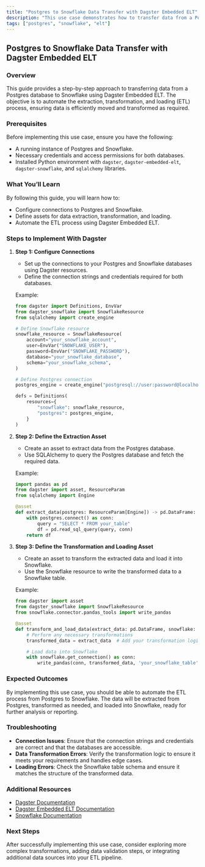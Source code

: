 ```yaml
---
title: "Postgres to Snowflake Data Transfer with Dagster Embedded ELT"
description: "This use case demonstrates how to transfer data from a Postgres database to Snowflake using Dagster Embedded ELT. The objective is to automate the extraction of data from Postgres, perform necessary transformations, and load it into Snowflake for further analysis or reporting."
tags: ["postgres", "snowflake", "elt"]
---
```

## Postgres to Snowflake Data Transfer with Dagster Embedded ELT

### Overview

This guide provides a step-by-step approach to transferring data from a Postgres database to Snowflake using Dagster Embedded ELT. The objective is to automate the extraction, transformation, and loading (ETL) process, ensuring data is efficiently moved and transformed as required.

### Prerequisites

Before implementing this use case, ensure you have the following:

- A running instance of Postgres and Snowflake.
- Necessary credentials and access permissions for both databases.
- Installed Python environment with `dagster`, `dagster-embedded-elt`, `dagster-snowflake`, and `sqlalchemy` libraries.

### What You’ll Learn

By following this guide, you will learn how to:

- Configure connections to Postgres and Snowflake.
- Define assets for data extraction, transformation, and loading.
- Automate the ETL process using Dagster Embedded ELT.

### Steps to Implement With Dagster

1. **Step 1: Configure Connections**
    - Set up the connections to your Postgres and Snowflake databases using Dagster resources.
    - Define the connection strings and credentials required for both databases.

    Example:
    ```python
    from dagster import Definitions, EnvVar
    from dagster_snowflake import SnowflakeResource
    from sqlalchemy import create_engine

    # Define Snowflake resource
    snowflake_resource = SnowflakeResource(
        account="your_snowflake_account",
        user=EnvVar("SNOWFLAKE_USER"),
        password=EnvVar("SNOWFLAKE_PASSWORD"),
        database="your_snowflake_database",
        schema="your_snowflake_schema",
    )

    # Define Postgres connection
    postgres_engine = create_engine("postgresql://user:password@localhost:5432/your_database")

    defs = Definitions(
        resources={
            "snowflake": snowflake_resource,
            "postgres": postgres_engine,
        }
    )
    ```

2. **Step 2: Define the Extraction Asset**
    - Create an asset to extract data from the Postgres database.
    - Use SQLAlchemy to query the Postgres database and fetch the required data.

    Example:
    ```python
    import pandas as pd
    from dagster import asset, ResourceParam
    from sqlalchemy import Engine

    @asset
    def extract_data(postgres: ResourceParam[Engine]) -> pd.DataFrame:
        with postgres.connect() as conn:
            query = "SELECT * FROM your_table"
            df = pd.read_sql_query(query, conn)
        return df
    ```

3. **Step 3: Define the Transformation and Loading Asset**
    - Create an asset to transform the extracted data and load it into Snowflake.
    - Use the Snowflake resource to write the transformed data to a Snowflake table.

    Example:
    ```python
    from dagster import asset
    from dagster_snowflake import SnowflakeResource
    from snowflake.connector.pandas_tools import write_pandas

    @asset
    def transform_and_load_data(extract_data: pd.DataFrame, snowflake: SnowflakeResource):
        # Perform any necessary transformations
        transformed_data = extract_data  # Add your transformation logic here

        # Load data into Snowflake
        with snowflake.get_connection() as conn:
            write_pandas(conn, transformed_data, 'your_snowflake_table', auto_create_table=True, overwrite=True)
    ```

### Expected Outcomes

By implementing this use case, you should be able to automate the ETL process from Postgres to Snowflake. The data will be extracted from Postgres, transformed as needed, and loaded into Snowflake, ready for further analysis or reporting.

### Troubleshooting

- **Connection Issues**: Ensure that the connection strings and credentials are correct and that the databases are accessible.
- **Data Transformation Errors**: Verify the transformation logic to ensure it meets your requirements and handles edge cases.
- **Loading Errors**: Check the Snowflake table schema and ensure it matches the structure of the transformed data.

### Additional Resources

- [Dagster Documentation](https://docs.dagster.io/)
- [Dagster Embedded ELT Documentation](https://docs.slingdata.io/sling-cli/run/database-to-database#database-database-custom-sql)
- [Snowflake Documentation](https://docs.snowflake.com/)

### Next Steps

After successfully implementing this use case, consider exploring more complex transformations, adding data validation steps, or integrating additional data sources into your ETL pipeline.